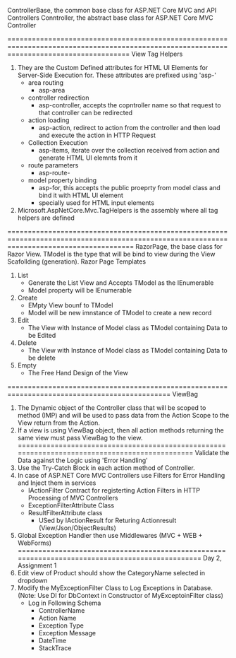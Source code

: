 ﻿ControllerBase, the common base class for ASP.NET Core MVC and API Controllers
Conntroller, the abstract base class for ASP.NET Core MVC Controller

==========================================================================================================================================
View Tag Helpers
1. They are the Custom Defined attributes for HTML UI Elements for Server-Side Execution for. These attributes are prefixed using 'asp-'
	- area routing
		- asp-area
	- controller redirection
		- asp-controller, accepts the copntroller name so that request to that controller can be redirected 
	- action loading
		- asp-action, redirect to action from the controller and then load and execute the action in HTTP Request
	- Collection Execution
		- asp-items, iterate over the collection received from action and generate HTML UI elemnts from it
	- route parameters
		- asp-route-<ROUTE-PARAMETERS>
	- model property binding
		- asp-for, this accepts the public proeprty from model class and bind it with HTML UI element
		- specially used for HTML input elements  
2. Microsoft.AspNetCore.Mvc.TagHelpers is the assembly where all tag helpers are defined

===========================================================================================================================================
RazorPage<TModel>, the base class for Razor View. TModel is the type that will be bind to view during the View Scafollding (generation).
Razor Page Templates
1. List
	- Generate the List View and Accepts TModel as the IEnumerable<TModel>
	- Model property will be IEnumerable<TModel>
2. Create
	- EMpty View bounf to TModel
	- Model will be new imnstance of TModel to create a new record
3. Edit
	- The View with Instance of Model class as TModel containing Data to be Edited
4. Delete
	- The View with Instance of Model class as TModel containing Data to be delete
5. Empty
	- The Free Hand Design of the View

==============================================================================================
ViewBag
1. The Dynamic object of the Controller class that will be scoped to method (IMP) and will 
be used to pass data from the Action Scope to the View return from the Action.
2. If a view is using ViewBag object, then all action methods returning the same view must 
pass ViewBag to the view.
==============================================================================================
Validate the Data against the Logic using 'Error Handling'
1. Use the Try-Catch Block in each action method of Controller.
2. In case of ASP.NET Core MVC Controllers use Filters for Error Handling and Inject them 
in services
	- IActionFilter Contract for registerting Action Filters in HTTP Processing of MVC Controllers
	- ExceptionFilterAttribute Class
	- ResultFilterAttribute class
		- USed by IActionResult for Returing Actionresult (View/Json/ObjectResults)
3. Global Exception Handler then use Middlewares (MVC + WEB + WebForms)
================================================================================================
Day 2, Assignment 1
1. Edit view of Product should show the CategoryName selected in dropdown
2. Modify the MyExceptionFilter Class to Log Exceptions in Database. 
(Note: Use DI for DbContext in Constructor of MyExceptoinFilter class)
	- Log in Following Schema
		- ControllerName
		- Action Name
		- Exception Type
		- Exception Message
		- DateTime
		- StackTrace